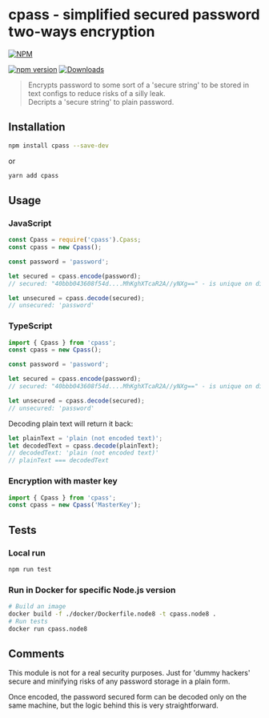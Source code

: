 # cpass - simplified secured password two-ways encryption

[![NPM](https://nodei.co/npm/cpass.png?mini=true&downloads=true&downloadRank=true&stars=true)](https://nodei.co/npm/cpass/)

[![npm version](https://badge.fury.io/js/cpass.svg)](https://badge.fury.io/js/cpass)
[![Downloads](https://img.shields.io/npm/dm/cpass.svg)](https://www.npmjs.com/package/cpass)

> Encrypts password to some sort of a 'secure string' to be stored in text configs to reduce risks of a silly leak.<br>
Decripts a 'secure string' to plain password.


## Installation

```bash
npm install cpass --save-dev
```

or 

```bash
yarn add cpass
```

## Usage

### JavaScript

```javascript
const Cpass = require('cpass').Cpass;
const cpass = new Cpass();

const password = 'password';

let secured = cpass.encode(password);
// secured: "40bbb043608f54d....MhKghXTcaR2A//yNXg==" - is unique on different machines

let unsecured = cpass.decode(secured);
// unsecured: 'password'
```

### TypeScript

```javascript
import { Cpass } from 'cpass';
const cpass = new Cpass();

const password = 'password';

let secured = cpass.encode(password);
// secured: "40bbb043608f54d....MhKghXTcaR2A//yNXg==" - is unique on different machines

let unsecured = cpass.decode(secured);
// unsecured: 'password'
```

Decoding plain text will return it back:

```javascript
let plainText = 'plain (not encoded text)';
let decodedText = cpass.decode(plainText);
// decodedText: 'plain (not encoded text)'
// plainText === decodedText
```

### Encryption with master key

```javascript
import { Cpass } from 'cpass';
const cpass = new Cpass('MasterKey');
```

## Tests

### Local run

```bash
npm run test
```

### Run in Docker for specific Node.js version

```bash
# Build an image
docker build -f ./docker/Dockerfile.node8 -t cpass.node8 .
# Run tests
docker run cpass.node8
```

## Comments

This module is not for a real security purposes. Just for 'dummy hackers' secure and minifying risks of any password storage in a plain form.

Once encoded, the password secured form can be decoded only on the same machine, but the logic behind this is very straightforward.